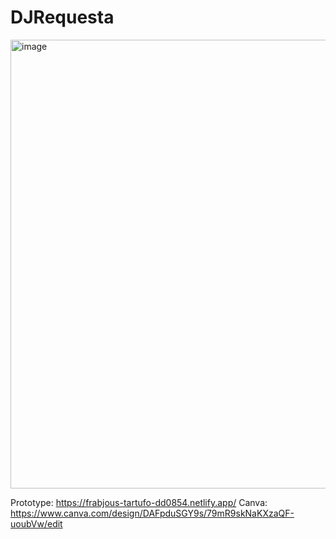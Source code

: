 # DJRequesta
<img width="718" alt="image" src="https://github.com/user-attachments/assets/03627809-5bd7-4411-bd38-259dc0fdc6b4" />


Prototype: https://frabjous-tartufo-dd0854.netlify.app/
Canva: https://www.canva.com/design/DAFpduSGY9s/79mR9skNaKXzaQF-uoubVw/edit
